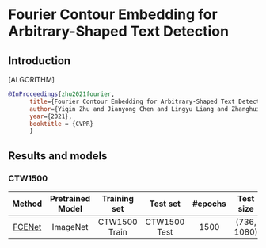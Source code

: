 # Fourier Contour Embedding for Arbitrary-Shaped Text Detection

## Introduction

[ALGORITHM]

```bibtex
@InProceedings{zhu2021fourier,
      title={Fourier Contour Embedding for Arbitrary-Shaped Text Detection},
      author={Yiqin Zhu and Jianyong Chen and Lingyu Liang and Zhanghui Kuang and Lianwen Jin and Wayne Zhang},
      year={2021},
      booktitle = {CVPR}
      }
```

## Results and models

### CTW1500

|                                     Method                             | Pretrained Model | Training set  |   Test set   | #epochs | Test size | Recall | Precision | Hmean |                                                                                        Download                                                                                                    |
| :--------------------------------------------------------------------: | :--------------: | :-----------: | :----------: | :-----: | :-------: | :----: | :-------: | :---: | :------------------------------------------------------------------------------------------------------------------------------------------------------------------------------------------------: |
| [FCENet](/configs/textdet/fcenet/fcenet_r50dcnv2_fpn_1500e_ctw1500.py) |     ImageNet     | CTW1500 Train | CTW1500 Test |  1500   |(736, 1080)| 0.828  |   0.875   | 0.851 | [model](https://download.openmmlab.com/mmocr/textdet/fcenet/fcenet_r50dcnv2_fpn_1500e_ctw1500-05d740bb.pth) \| [log](https://download.openmmlab.com/mmocr/textdet/fcenet/20210511_181328.log.json) |

